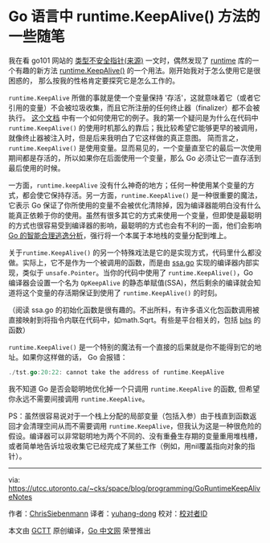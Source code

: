 # Go 语言中 runtime.KeepAlive() 方法的一些随笔

我在看 go101 网站的 [类型不安全指针](https://go101.org/article/unsafe.html)[(来源)](https://old.reddit.com/r/golang/comments/8ll6lf/how_to_safely_use_typeunsafe_pointers_in_go/) 一文时，偶然发现了 [runtime](https://golang.org/pkg/runtime/) 库的一个有趣的新方法 [runtime.KeepAlive()](https://golang.org/pkg/runtime/#KeepAlive) 的一个用法。刚开始我对于怎么使用它是很困惑的， 那么按我的性格肯定要探究它是怎么工作的。

`runtime.KeepAlive` 所做的事就是使一个变量保持 '存活'，这就意味着它（或者它引用的变量）不会被垃圾收集，而且它所注册的任何终止器（finalizer）都不会被执行。 [这个文档](https://golang.org/pkg/runtime/#KeepAlive) 中有一个如何使用它的例子。我的第一个疑问是为什么在代码中 `runtime.KeepAlive()` 的使用时机那么的靠后；我比较希望它能够更早的被调用，就像终止器被注入时，但是后来我明白了它这样做的真正意图。 简而言之， `runtime.KeepAlive()` 是使用变量。显而易见的，一个变量直至它的最后一次使用期间都是存活的，所以如果你在后面使用一个变量，那么 Go 必须让它一直存活到最后使用的时候。

一方面，`runtime.keepAlive` 没有什么神奇的地方；任何一种使用某个变量的方式，都会使它保持存活。另一方面，`runtime.KeepAlive()` 是一种很重要的魔法，它表示 Go 保证了你所使用的变量不会被优化清除掉，因为编译器能明白没有什么能真正依赖于你的使用。虽然有很多其它的方式来使用一个变量，但即使是最聪明的方式也很容易受到编译器的影响，最聪明的方式也会有不利的一面，他们会影响 [Go 的智能合理逃逸分析](https://utcc.utoronto.ca/~cks/space/blog/programming/GoReflectEscapeHack)，强行将一个本属于本地栈的变量分配到堆上。

关于`runtime.KeepAlive()` 的另一个特殊戏法是它的是实现方式，代码里什么都没做。实际上，它不是作为一个被调用的函数，而是由 [ssa.go](https://github.com/golang/go/blob/master/src/cmd/compile/internal/gc/ssa.go#L2828) 实现的编译器内部实现，类似于 `unsafe.Pointer`。当你的代码中使用了 `runtime.KeepAlive()`，Go 编译器会设置一个名为 `OpKeepAlive` 的静态单赋值(SSA)，然后剩余的编译就会知道将这个变量的存活期保证到使用了 `runtime.KeepAlive()` 的时刻。

（阅读 ssa.go 的初始化函数是很有趣的。不出所料，有许多语义化包函数调用被直接映射到将指令内联在代码中，如math.Sqrt。有些是平台相关的，包括 [bits](https://golang.org/pkg/math/bits/) 的函数）

`runtime.KeepAlive()` 是一个特别的魔法有一个直接的后果就是你不能得到它的地址。如果你这样做的话， Go 会报错：

```go
./tst.go:20:22: cannot take the address of runtime.KeepAlive
```

我不知道 Go 是否会聪明地优化掉一个只调用 `runtime.KeepAlive` 的函数, 但希望你永远不需要间接调用 `runtime.KeepAlive`。

PS：虽然很容易说对于一个栈上分配的局部变量（包括入参）由于栈直到函数返回才会清理空间从而不需要调用 `runtime.KeepAlive`，但我认为这是一种很危险的假设。编译器可以非常聪明地为两个不同的、没有重叠生存期的变量重用堆栈槽，或者简单地告诉垃圾收集它已经完成了某些工作（例如，用nil覆盖指向对象的指针）。



---

via: https://utcc.utoronto.ca/~cks/space/blog/programming/GoRuntimeKeepAliveNotes

作者：[ChrisSiebenmann](https://utcc.utoronto.ca/~cks/space/People/ChrisSiebenmann)
译者：[yuhang-dong](https://github.com/yuhang-dong)
校对：[校对者ID](https://github.com/校对者ID)

本文由 [GCTT](https://github.com/studygolang/GCTT) 原创编译，[Go 中文网](https://studygolang.com/) 荣誉推出